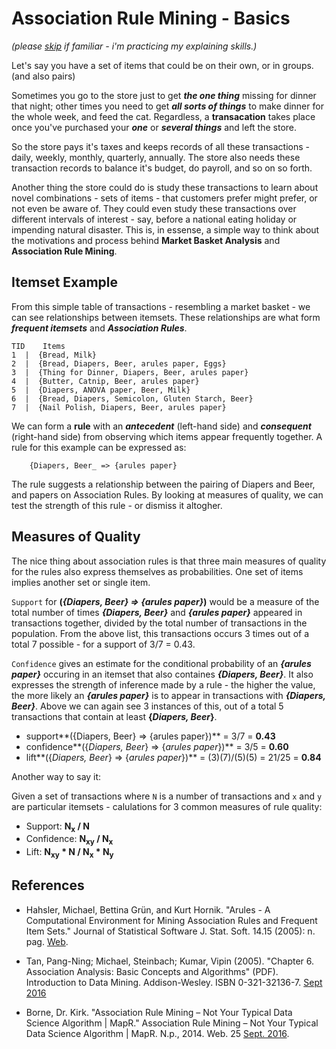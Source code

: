 # Association Rule Mining - Basics

_(please [skip](AgAssociationRules-01-prep.md) if familiar - i'm practicing my explaining skills.)_

Let's say you have a set of items that could be on their own, or in groups. (and also pairs)

Sometimes you go to the store just to get **_the one thing_** missing for dinner that night; other times you need to get **_all sorts of things_** to make dinner for the whole week, and feed the cat. Regardless, a **transacation** takes place once you've purchased your **_one_** or **_several things_** and left the store. 

So the store pays it's taxes and keeps records of all these transactions - daily, weekly, monthly, quarterly, annually. The store also needs these transaction records to balance it's budget, do payroll, and so on so forth.

Another thing the store could do is study these transactions to learn about novel combinations - sets of items - that customers prefer might prefer, or not even be aware of. They could even study these transactions over different intervals of interest - say, before a national eating holiday or impending natural disaster. This is, in essense, a simple way to think about the motivations and process behind **Market Basket Analysis** and **Association Rule Mining**.

## Itemset Example

From this simple table of transactions - resembling a market basket - we can see relationships between itemsets. These relationships are what form **_frequent itemsets_** and **_Association Rules_**.

```
TID    Items
1  |  {Bread, Milk}
2  |  {Bread, Diapers, Beer, arules paper, Eggs}
3  |  {Thing for Dinner, Diapers, Beer, arules paper}
4  |  {Butter, Catnip, Beer, arules paper}
5  |  {Diapers, ANOVA paper, Beer, Milk}
6  |  {Bread, Diapers, Semicolon, Gluten Starch, Beer}
7  |  {Nail Polish, Diapers, Beer, arules paper}
```

We can form a **rule** with an **_antecedent_** (left-hand side) and **_consequent_** (right-hand side) from observing which items appear frequently together. A rule for this example can be expressed as:

		{Diapers, Beer_ => {arules paper}

The rule suggests a relationship between the pairing of Diapers and Beer, and papers on Association Rules. By looking at measures of quality, we can test the strength of this rule - or dismiss it altogher. 

## Measures of Quality

The nice thing about association rules is that three main measures of quality for the rules also express themselves as probabilities. One set of items implies another set or single item.

`Support` for **(_{Diapers, Beer} => {arules paper}_)** would be a measure of the total number of times **_{Diapers, Beer}_** and **_{arules paper}_** appeared in transactions together, divided by the total number of transactions in the population. From the above list, this transactions occurs 3 times out of a total 7 possible - for a support of 3/7 = 0.43.

`Confidence` gives an estimate for the conditional probability of an **_{arules paper}_** occuring in an itemset that also containes **_{Diapers, Beer}_**. It also expresses the strength of inference made by a rule - the higher the value, the more likely an **_{arules paper}_** is to appear in transactions with **_{Diapers, Beer}_**. Above we can again see 3 instances of this, out of a total 5 transactions that contain at least **{_Diapers, Beer_}**.

- support**({Diapers, Beer} => {arules paper})**         	= 3/7 = **0.43**
- confidence**({_Diapers, Beer_} => {_arules paper_})**  	= 3/5 = **0.60**
- lift**({_Diapers, Beer_} => {_arules paper_})**        	= (3)(7)/(5)(5) = 21/25 = **0.84**

Another way to say it:

Given a set of transactions where `N` is a number of transactions and `x` and `y` are particular itemsets - calulations for 3 common measures of rule quality:

- Support:    **N<sub>x</sub> / N**
- Confidence: **N<sub>xy</sub> / N<sub>x</sub>**
- Lift:       **N<sub>xy</sub> * N / N<sub>x</sub> * N<sub>y</sub>**

## References

- Hahsler, Michael, Bettina Grün, and Kurt Hornik. "Arules - A Computational Environment for Mining Association Rules and Frequent Item Sets." Journal of Statistical Software J. Stat. Soft. 14.15 (2005): n. pag. [Web](https://www.google.com/url?sa=t&rct=j&q=&esrc=s&source=web&cd=1&ved=0ahUKEwjG1oDFxqrPAhUE64MKHW0yA30QFggmMAA&url=https%3A%2F%2Fwww.jstatsoft.org%2Farticle%2Fview%2Fv014i15%2Fv14i15.pdf&usg=AFQjCNG3aCjcy7O3mvHx2byove-2DTLTRw&sig2=fhgTMeA9DKm16v575FdbWg).

-  Tan, Pang-Ning; Michael, Steinbach; Kumar, Vipin (2005). "Chapter 6. Association Analysis: Basic Concepts and Algorithms" (PDF). Introduction to Data Mining. Addison-Wesley. ISBN 0-321-32136-7. [Sept 2016](https://www-users.cs.umn.edu/~kumar/dmbook/ch6.pdf)


- Borne, Dr. Kirk. "Association Rule Mining – Not Your Typical Data Science Algorithm | MapR." Association Rule Mining – Not Your Typical Data Science Algorithm | MapR. N.p., 2014. Web. 25 [Sept. 2016](https://www.mapr.com/blog/association-rule-mining-not-your-typical-data-science-algorithm).